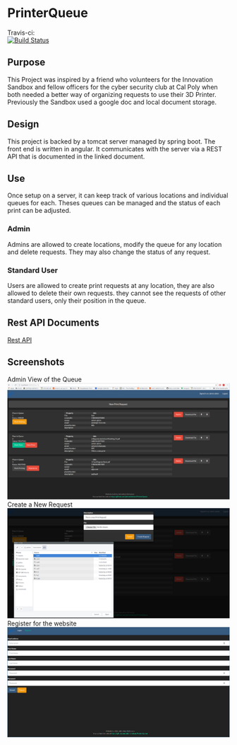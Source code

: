 # PrinterQueue
Travis-ci:     
[![Build Status](https://travis-ci.org/cpe305/fall2016-project-johnnicholson.svg?branch=master)](https://travis-ci.org/cpe305/fall2016-project-johnnicholson)

## Purpose
This Project was inspired by a friend who volunteers for the Innovation Sandbox
and fellow officers for the cyber security club at Cal Poly when both needed
a better way of organizing requests to use their 3D Printer. Previously the
Sandbox used a google doc and local document storage.

## Design
This project is backed by a tomcat server managed by spring boot. The front
end is written in angular. It communicates with the server via a REST API that
is documented in the linked document.

## Use
Once setup on a server, it can keep track of various locations and individual
queues for each. Theses queues can be managed and the status of each print can
be adjusted. 

### Admin
Admins are allowed to create locations, modify the queue for any location and 
delete requests. They may also change the status of any request. 

### Standard User
Users are allowed to create print requests at any location, they are also
allowed to delete their own requests. they cannot see the requests of other 
standard users, only their position in the queue.

## Rest API Documents
[Rest API](docs/3DPrinterQueue.md)
## Screenshots
Admin View of the Queue
![one](Screenshots/Selection_004.png)
Create a New Request
![two](Screenshots/Selection_005.png)
Register for the website
![three](Screenshots/Selection_006.png)

